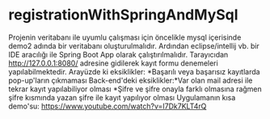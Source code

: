 # registrationWithSpringAndMySql
Projenin veritabanı ile uyumlu çalışması için öncelikle mysql içerisinde demo2 adında bir veritabanı oluşturulmalıdır.
Ardından eclipse/intellij vb. bir IDE aracılığı ile Spring Boot App olarak çalıştırılmalıdır.
Tarayıcıdan http://127.0.0.1:8080/ adresine gidilerek kayıt formu denemeleri yapılabilmektedir.
Arayüzde ki eksiklikler: *Başarılı veya başarısız kayıtlarda pop-up'ların çıkmaması 
Back-end'deki eksiklikler:*Var olan mail adresi ile tekrar kayıt yapılabiliyor olması *Şifre ve şifre onayla farklı olmasına rağmen şifre kısmında yazan şifre ile kayıt yapılıyor olması
Uygulamanın kısa demo'su: https://www.youtube.com/watch?v=I7Dk7KLT4rQ
